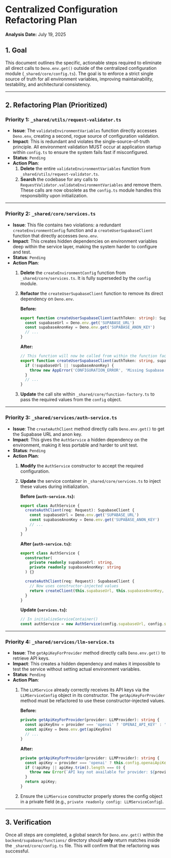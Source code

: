 # Centralized Configuration Refactoring Plan

**Analysis Date:** July 19, 2025

## 1. Goal

This document outlines the specific, actionable steps required to eliminate all direct calls to `Deno.env.get()` outside of the centralized configuration module (`_shared/core/config.ts`). The goal is to enforce a strict single source of truth for all environment variables, improving maintainability, testability, and architectural consistency.

---

## 2. Refactoring Plan (Prioritized)

### Priority 1: `_shared/utils/request-validator.ts`

-   **Issue**: The `validateEnvironmentVariables` function directly accesses `Deno.env`, creating a second, rogue source of configuration validation.
-   **Impact**: This is redundant and violates the single-source-of-truth principle. All environment validation MUST occur at application startup within `config.ts` to ensure the system fails fast if misconfigured.
-   **Status**: `Pending`
-   **Action Plan**:
    1.  **Delete** the entire `validateEnvironmentVariables` function from `_shared/utils/request-validator.ts`.
    2.  **Search** the codebase for any calls to `RequestValidator.validateEnvironmentVariables` and remove them. These calls are now obsolete as the `config.ts` module handles this responsibility upon initialization.

---

### Priority 2: `_shared/core/services.ts`

-   **Issue**: This file contains two violations: a redundant `createEnvironmentConfig` function and a `createUserSupabaseClient` function that directly accesses `Deno.env`.
-   **Impact**: This creates hidden dependencies on environment variables deep within the service layer, making the system harder to configure and test.
-   **Status**: `Pending`
-   **Action Plan**:
    1.  **Delete** the `createEnvironmentConfig` function from `_shared/core/services.ts`. It is fully superseded by the `config` module.
    2.  **Refactor** the `createUserSupabaseClient` function to remove its direct dependency on `Deno.env`.

        **Before:**
        ```typescript
        export function createUserSupabaseClient(authToken: string): SupabaseClient {
          const supabaseUrl = Deno.env.get('SUPABASE_URL')
          const supabaseAnonKey = Deno.env.get('SUPABASE_ANON_KEY')
          // ...
        }
        ```

        **After:**
        ```typescript
        // This function will now be called from within the function factory, which has access to the config.
        export function createUserSupabaseClient(authToken: string, supabaseUrl: string, supabaseAnonKey: string): SupabaseClient {
          if (!supabaseUrl || !supabaseAnonKey) {
            throw new AppError('CONFIGURATION_ERROR', 'Missing Supabase configuration for user client', 500)
          }
          // ...
        }
        ```
    3.  **Update** the call site within `_shared/core/function-factory.ts` to pass the required values from the `config` object.

---

### Priority 3: `_shared/services/auth-service.ts`

-   **Issue**: The `createAuthClient` method directly calls `Deno.env.get()` to get the Supabase URL and anon key.
-   **Impact**: This gives the `AuthService` a hidden dependency on the environment, making it less portable and harder to unit test.
-   **Status**: `Pending`
-   **Action Plan**:
    1.  **Modify** the `AuthService` constructor to accept the required configuration.
    2.  **Update** the service container in `_shared/core/services.ts` to inject these values during initialization.

        **Before (`auth-service.ts`):**
        ```typescript
        export class AuthService {
          createAuthClient(req: Request): SupabaseClient {
            const supabaseUrl = Deno.env.get('SUPABASE_URL')
            const supabaseAnonKey = Deno.env.get('SUPABASE_ANON_KEY')
            // ...
          }
        }
        ```

        **After (`auth-service.ts`):**
        ```typescript
        export class AuthService {
          constructor(
            private readonly supabaseUrl: string,
            private readonly supabaseAnonKey: string
          ) {}

          createAuthClient(req: Request): SupabaseClient {
            // Now uses constructor-injected values
            return createClient(this.supabaseUrl, this.supabaseAnonKey, { /* ... */ });
          }
        }
        ```

        **Update (`services.ts`):**
        ```typescript
        // In initializeServiceContainer()
        const authService = new AuthService(config.supabaseUrl, config.supabaseAnonKey);
        ```

---

### Priority 4: `_shared/services/llm-service.ts`

-   **Issue**: The `getApiKeyForProvider` method directly calls `Deno.env.get()` to retrieve API keys.
-   **Impact**: This creates a hidden dependency and makes it impossible to test the service without setting actual environment variables.
-   **Status**: `Pending`
-   **Action Plan**:
    1.  The `LLMService` already correctly receives its API keys via the `LLMServiceConfig` object in its constructor. The `getApiKeyForProvider` method must be refactored to use these constructor-injected values.

        **Before:**
        ```typescript
        private getApiKeyForProvider(provider: LLMProvider): string {
          const apiKeyEnv = provider === 'openai' ? 'OPENAI_API_KEY' : 'ANTHROPIC_API_KEY'
          const apiKey = Deno.env.get(apiKeyEnv)
          // ...
        }
        ```

        **After:**
        ```typescript
        private getApiKeyForProvider(provider: LLMProvider): string {
          const apiKey = provider === 'openai' ? this.config.openaiApiKey : this.config.anthropicApiKey;
          if (!apiKey || apiKey.trim().length === 0) {
            throw new Error(`API key not available for provider: ${provider}`)
          }
          return apiKey;
        }
        ```
    2.  Ensure the `LLMService` constructor properly stores the config object in a private field (e.g., `private readonly config: LLMServiceConfig`).

---

## 3. Verification

Once all steps are completed, a global search for `Deno.env.get()` within the `backend/supabase/functions/` directory should **only** return matches inside the `_shared/core/config.ts` file. This will confirm that the refactoring was successful.
